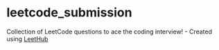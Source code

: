# leetcode_submission
Collection of LeetCode questions to ace the coding interview! - Created using [LeetHub](https://github.com/QasimWani/LeetHub)
